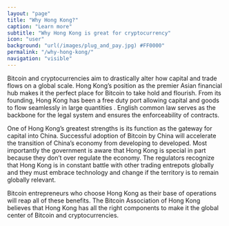 ```yaml
---
layout: "page"
title: "Why Hong Kong?"
caption: "Learn more"
subtitle: "Why Hong Kong is great for cryptocurrency"
icon: "user"
background: "url(/images/plug_and_pay.jpg) #FF0000"
permalink: "/why-hong-kong/"
navigation: "visible"
---
```


Bitcoin and cryptocurrencies aim to drastically alter how capital and trade flows on a global scale. Hong Kong’s position as the premier Asian financial hub makes it the perfect place for Bitcoin to take hold and flourish. From its founding, Hong Kong has been a free duty port allowing capital and goods to flow seamlessly in large quantities . English common law serves as the backbone for the legal system and ensures the enforceability of contracts.

One of Hong Kong’s greatest strengths is its function as the gateway for capital into China. Successful adoption of Bitcoin by China will accelerate the transition of China’s economy from developing to developed.
Most importantly the government is aware that Hong Kong is special in part because they don’t over regulate the economy. The regulators recognize that Hong Kong is in constant battle with other trading entrepots globally and they must embrace technology and change if the territory is to remain globally relevant.

Bitcoin entrepreneurs who choose Hong Kong as their base of operations will reap all of these benefits. The Bitcoin Association of Hong Kong believes that Hong Kong has all the right components to make it the global center of Bitcoin and cryptocurrencies.
